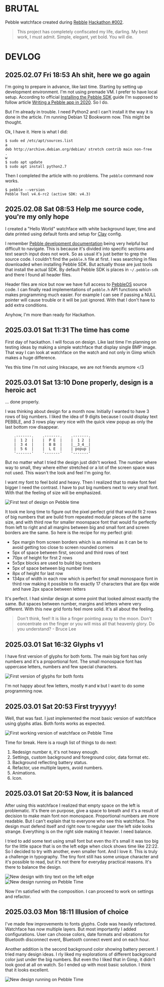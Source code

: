BRUTAL
======

Pebble watchface created during [Rebble][] [Hackathon #002][].

> This project has completely confiscated my life, darling.  My best
> work, I must admit.  Simple, elegant, yet bold.  You will die.


DEVLOG
======

2025.02.07 Fri 18:53 Ah shit, here we go again
----------------------------------------------

I'm going to prepare in advance, like last time.  Starting by setting
up development environment.  I'm not using premade VM.  I prefer to
have local setup.  According to official [Installing the Pebble SDK][]
guide I'm supposed to follow article [Writing a Pebble app in 2020][].
So I do.

But I'm already in trouble.  I need Python2 and I can't install it the
way it is done in the article.  I'm running Debian 12 Bookworm now.
This might be thought.

Ok, I have it.  Here is what I did:

	$ sudo ed /etc/apt/sources.list
	a
	deb http://archive.debian.org/debian/ stretch contrib main non-free
	.
	w
	$ sudo apt update
	$ sudo apt install python2.7

Then I completed the article with no problems.  The `pebble`
command now works.

	$ pebble --version
	Pebble Tool v4.6-rc2 (active SDK: v4.3)


2025.02.08 Sat 08:53 Help me source code, you're my only hope
-------------------------------------------------------------

I created a "Hello World" watchface with white background layer, time
and date printed using default fonts and setup for [Clay][] config.

I remember [Pebble development documentation][] being very helpful but
difficult to navigate.  This is because it's divided into specific
sections and text search input does not work.  So as usual it's just
better to grep the source code.  I couldn't find the `pebble.h` file
at first.  I was searching in files downloaded when installing Pebble
SDK.  But actually those are just tools that install the actual SDK.
By default Pebble SDK is places in `~/.pebble-sdk` and there I found
all header files.

Header files are nice but now we have full access to [PebbleOS][]
source code.  I can finally read implementations of `pebble.h` API
functions which makes programming much easier.  For example I can see
if passing a NULL pointer will cause trouble or it will be just
ignored.  With that I don't have to add extra conditions.

Anyhow, I'm more than ready for Hackathon.


2025.03.01 Sat 11:31 The time has come
--------------------------------------

First day of hackathon.  I will focus on design.  Like last time I'm
planning on testing ideas by making a simple watchface that display
single BMP image.  That way I can look at watchface on the watch and
not only in Gimp which makes a huge difference.

Yes this time I'm not using Inkscape, we are not friends anymore </3


2025.03.01 Sat 13:10 Done properly, design is a heroic act
----------------------------------------------------------

... done properly.

I was thinking about design for a month now.  Initially I wanted to
have 3 rows of big numbers.  I liked the idea of 9 digits because I
could display text PEBBLE, and 3 rows play very nice with the quick
view popup as only the last bottom row disappear.

```
    .-------.    .-------.    .-------. 
    |  1 2  |    |  P E  |    |  1 2  |
    |  3 4  |    |  B B  |    |__3_4__|
    |  5 6  |    |  L E  |    | popup |
    '-------'    '-------'    '-------' 
```

But no matter what I tried the design just didn't worked.  The number
where way to small, they where either stretched or a lot of the screen
space was not used.  This wasn't the look and feel I'm going for.

I want my font to feel bold and heavy.  Then I realized that to make
font feel bigger I need the contrast.  I have to put big numbers next
to very small font.  With that the feeling of size will be emphasized.

![First test of design on Pebble time](picture/01.jpeg)

It took me long time to figure out the pixel perfect grid that would
fit 2 rows of big numbers that are build from repeated modular pieces
of the same size, and with third row for smaller moonspace font that
would fix perfectly from left to right and all margins between big and
small font and screen borders are the same.  So here is the recipe for
my perfect grid:

- 5px margin from screen borders which is as minimal as it can be to
  avoid getting too close to screen rounded corners
- 5px of space between first, second and third rows of text
- 70px of height for first 2 rows
- 5x5px blocks are used to build big numbers
- 5px of space between big number lines
- 8px of height for last row
- 134px of width in each row which is perfect for small monospace font
  in third row making it possible to fix exactly 17 characters that are
  6px wide and have 2px space between letters

It's perfect.  I had similar design at some point that looked almost
exactly the same.  But spaces between number, margins and letters where
very different.  With this new grid fonts feel more solid.  It's all
about the feeling.

> Don't think, feel! It is like a finger pointing away to the moon.
> Don't concentrate on the finger or you will miss all that heavenly
> glory.  Do you understand? - Bruce Lee


2025.03.01 Sat 16:32 Glyphs v1
------------------------------

I have first version of glyphs for both fonts.  The main big font has
only numbers and it's a proportional font.  The small monospace font
has uppercase letters, numbers and few special characters.

![First version of glyphs for both fonts](picture/02.png)

I'm not happy about few letters, mostly `M` and `W` but I want to do
some programming now.


2025.03.01 Sat 20:53 First tryyyyy!
-----------------------------------

Well, that was fast.  I just implemented the most basic version of
watchface using glyphs atlas.  Both fonts works as expected.

![First working version of watchface on Pebble Time](picture/03.jpeg)

Time for break.  Here is a rough list of things to do next:

1. Redesign number `0`, it's not heavy enough.
2. Settings, custom background and foreground color, data format etc.
3. Background reflecting battery status.
4. Refactor, use multiple layers, avoid numbers.
5. Animations.
6. Icon.


2025.03.01 Sat 20:53 Now, it is balanced
----------------------------------------

After using this watchface I realized that empty space on the left is
problematic.  It's there on purpose, give a space to breath and it's a
result of decision to make main font non monospace.  Proportional
numbers are more readable.  But I can't explain that to everyone who
see this watchface.  The design must defend itself and right now to
regular user the left side looks strange.  Everything is on the right
side making it heavier.  I need balance.

I tried to add some text using small font but even tho it's small it
was too big for the little space that is on the left edge when clock
shows time like 22:22.  So I decided to try with another, even smaller
font.  And I love it.  This is truly a challenge in typography.  The
tiny font still has some unique character and it's possible to read,
but it's not there for everyday practical reasons.  It's there to
balance the design.

![New design with tiny text on the left edge](picture/04.png)
![New design running on Pebble Time](picture/05.jpeg)

Now I'm satisfied with the composition.  I can proceed to work on
settings and refactor.


2025.03.03 Mon 18:11 Illusion of choice
---------------------------------------

I've made few improvements to fonts glyphs.  Code was heavily
refactored.  Watchface has now multiple layers.  But most importantly
I added configurations.  User can choose colors, date formats and
vibrations for Bluetooth disconnect event, Bluetooth connect event and
on each hour.

Another addition is the second background color showing battery
percent.  I tried many design ideas.  I rly liked my explorations of
different background color just under the big numbers.  But even tho I
liked that in Gimp, it didn't look good at all on watch.  So I ended
up with most basic solution.  I think that it looks excellent.

![New design running on Pebble Time](picture/06.jpeg)


[Rebble]: http://rebble.io/
[Hackathon #002]: https://rebble.io/hackathon-002/
[Installing the Pebble SDK]: https://help.rebble.io/sdk/
[Writing a Pebble app in 2020]: https://willow.systems/blog/pebble-sdk-installation-guide/
[Pebble development documentation]: https://developer.rebble.io/developer.pebble.com/index.html
[Clay]: https://github.com/pebble/clay
[PebbleOS]: https://github.com/google/Pebble
